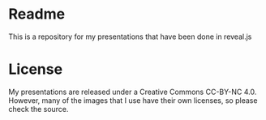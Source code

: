 # Readme

This is a repository for my presentations that have been done in reveal.js

# License

My presentations are released under a Creative Commons CC-BY-NC 4.0. However, many of the images that I use have their own licenses, so please check the source.
